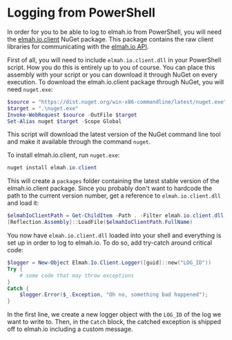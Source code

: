 # Logging from PowerShell

In order for you to be able to log to elmah.io from PowerShell, you will need the [elmah.io.client](https://www.nuget.org/packages/elmah.io.client/) NuGet package. This package contains the raw client libraries for communicating with the [elmah.io API](https://elmah.io/api/v2).

First of all, you will need to include `elmah.io.client.dll` in your PowerShell script. How you do this is entirely up to you of course. You can place this assembly with your script or you can download it through NuGet on every execution. To download the elmah.io.client package through NuGet, you will need `nuget.exe`:

```powershell
$source = "https://dist.nuget.org/win-x86-commandline/latest/nuget.exe"
$target = ".\nuget.exe"
Invoke-WebRequest $source -OutFile $target
Set-Alias nuget $target -Scope Global
```

This script will download the latest version of the NuGet command line tool and make it available through the command `nuget`.

To install elmah.io.client, run `nuget.exe`:

```powershell
nuget install elmah.io.client
```

This will create a `packages` folder containing the latest stable version of the elmah.io.client package. Since you probably don't want to hardcode the path to the current version number, get a reference to `elmah.io.client.dll` and load it:

```powershell
$elmahIoClientPath = Get-ChildItem -Path . -Filter elmah.io.client.dll -Recurse
[Reflection.Assembly]::LoadFile($elmahIoClientPath.FullName)
```

You now have `elmah.io.client.dll` loaded into your shell and everything is set up in order to log to elmah.io. To do so, add try-catch around critical code:

```powershell
$logger = New-Object Elmah.Io.Client.Logger([guid]::new("LOG_ID"))
Try {
    # some code that may throw exceptions
}
Catch {
    $logger.Error($_.Exception, "Oh no, something bad happened");
}
```

In the first line, we create a new logger object with the `LOG_ID` of the log we want to write to. Then, in the `Catch` block, the catched exception is shipped off to elmah.io including a custom message.